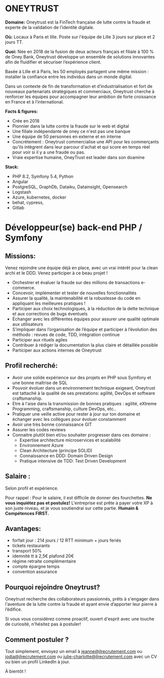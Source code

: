 # ONEYTRUST

**Domaine:** Oneytrust est la FinTech française de lutte contre la fraude et experte de la validation de l’identité digitale.

**Où:** Locaux à Paris et lille. Poste sur l'équipe de Lille 3 jours sur place et 2 jours TT.

**Quoi:** Née en 2018 de la fusion de deux acteurs français et filiale à 100 % de Oney Bank, Oneytrust développe un ensemble de solutions innovantes afin de fluidifier et sécuriser l’expérience client.

Basée à Lille et à Paris, les 50 employés partagent une même mission : installer la confiance entre les individus dans un monde digital.

Dans un contexte de fin de transformation et d’industrialisation et fort de nouveaux partenariats stratégiques et commerciaux, Oneytrust cherche à renforcer les équipes pour accompagner leur ambition de forte croissance en France et à l’international.

**Facts & figures:**

* Crée en 2018 
* Pionnier dans la lutte contre la fraude sur le web et digital
* Une filiale indépendante de oney ce n'est pas une banque 
* Une équipe de 50 personnes en externe et en interne
* Concrètement : Oneytrust commercialise une API pour les commerçants qu'ils intègrent dans leur parcour d'achat et qui score en temps réel pour voir si il y a une fraude ou pas.
* Vraie expertise humaine, OneyTrust est leader dans son doamine

**Stack:**

* PHP 8.2, Symfony 5.4, Python
* Angular 
* PostgreSQL, GraphDb, Dataiku, Datainsight, Opensearch
* Logstash
* Azure, kubernetes, docker
* behat, cypress, 
* Gitlab


# Développeur(se) back-end PHP / Symfony


## Missions:

Venez rejoindre une équipe déjà en place, avec un vrai intérêt pour la clean archi et le DDD. Venez participer à ce beau projet ! 

* Orchestrer et évaluer la fraude sur des millions de transactions e-commerce.
* Concevoir, implémenter et tester de nouvelles fonctionnalités
* Assurer la qualité, la maintenabilité et la robustesse du code en appliquant les meilleures pratiques !
* Participer aux choix technologiques, à la réduction de la dette technique et aux corrections de bugs éventuels
* Échanger avec les différentes équipes pour assurer une qualité optimale aux utilisateurs
* S’impliquer dans l’organisation de l’équipe et participer à l’évolution des méthodo : revues de code, TDD, intégration continue
* Participer aux rituels agiles
* Contribuer à rédiger la documentation la plus claire et détaillée possible
* Participer aux actions internes de Oneytrust


## Profil recherché:

* Avoir une solide expérience sur des projets en PHP sous Symfony et une bonne maîtrise de SQL
* Pouvoir évoluer dans un environnement technique exigeant, Oneytrust est tattaché à la qualité de ses prestations: agilité, DevOps et software craftsmanship.
* Etre à l'aise dans la transmission de bonnes pratiques : agilité, eXtreme Programming, craftsmanship, culture DevOps, etc..
* Pratiquer une veille active pour rester à jour sur ton domaine et échanger avec les collègues pour évoluer constamment
* Avoir une très bonne connaissance GIT
* Assurer les codes reviews
* Connaitre plutôt bien et/ou souhaiter progresser dans ces domaine : 
	- Expertise architecture microservices et scalabilité
	- Environnement Azure
	- Clean Architecture (principe SOLID) 
	- Connaissance en DDD: Domain Driven Design
	- Pratique intensive de TDD: Test Driven Development


## Salaire : 

Selon profil et expérience. 

Pour rappel : Pour le salaire, il est difficile de donner des fourchettes. **Ne vous inquiétez pas et postulez!** L'entreprise est prête à payer votre XP à son juste niveau, et je vous soutiendrai sur cette partie. **Humain & Compétences FIRST.**

## Avantages: 

* forfait jour : 214 jours / 12 RTT minimum + jours feriés
* tickets restaurants
* transport 50%
* idemnité tt à 2,5€ plafond 20€
* régime retraite complémentaire
* compte épargne temps
* convention assurance


## Pourquoi rejoindre Oneytrust?

Oneytrust recherche des collaborateurs passionnés, prêts à s'engager dans l'aventure de la lutte contre la fraude et ayant envie d’apporter leur pierre à l’édifice. 

Si vous vous considérez comme proactif, ouvert d'esprit avec une touche de curiosité, n'hésitez pas à postuler!

## Comment postuler ?

Tout simplement, envoyez un email à jeanne@jlrecrutement.com ou jodia@jlrecrutement.com ou julie-charlotte@jlrecrutement.com avec un CV ou bien un profil LinkedIn à jour. 

À bientôt ! 